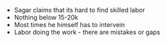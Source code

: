 - Sagar claims that its hard to find skilled labor
- Nothing below 15-20k 
- Most times he himself has to intervein
- Labor doing the work - there are mistakes or gaps